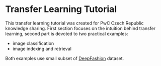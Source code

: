 # Transfer Learning Tutorial

This transfer learning tutorial was created for PwC Czech Republic knowledge sharing. First section focuses on the intuition behind transfer learning, second part is devoted to two practical examples:
* image classification
* image indexing and retrieval

Both examples use small subset of [DeepFashion](http://mmlab.ie.cuhk.edu.hk/projects/DeepFashion.html) dataset.
